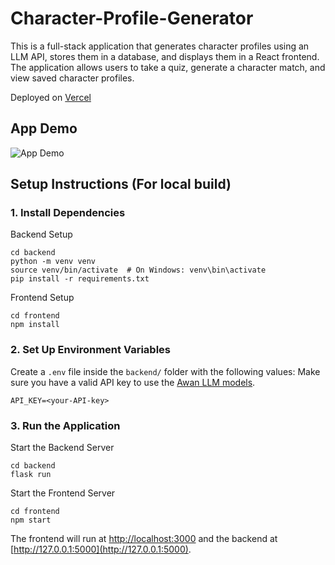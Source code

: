 # Character-Profile-Generator
This is a full-stack application that generates character profiles using an LLM API, stores them in a database, and displays them in a React frontend. 
The application allows users to take a quiz, generate a character match, and view saved character profiles.

Deployed on [Vercel](https://character-profile-app.vercel.app/)

## App Demo
![App Demo](assets/demo.gif)

## Setup Instructions (For local build)

### 1. Install Dependencies

Backend Setup
```
cd backend
python -m venv venv
source venv/bin/activate  # On Windows: venv\bin\activate
pip install -r requirements.txt
```
Frontend Setup

```
cd frontend
npm install
```

### 2. Set Up Environment Variables

Create a ```.env``` file inside the ```backend/``` folder with the following values:
Make sure you have a valid API key to use the [Awan LLM models](https://www.awanllm.com/).

```
API_KEY=<your-API-key>
```

### 3. Run the Application

Start the Backend Server
```
cd backend
flask run
```
Start the Frontend Server
```
cd frontend
npm start
```
The frontend will run at [http://localhost:3000](http://localhost:3000) and the backend at [http://127.0.0.1:5000](http://127.0.0.1:5000).
